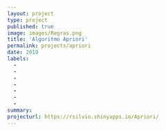 ```yaml
---
layout: project
type: project
published: true
image: images/Regras.png
title: 'Algoritmo Apriori'
permalink: projects/apriori
date: 2019
labels:
  -  
  - 
  - 
  - 
  - 
  - 
  - 
summary: 
projecturl: https://rsilvio.shinyapps.io/Apriori/
---
```

